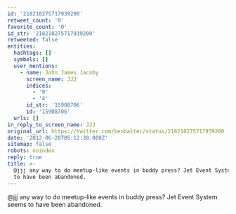 ```yaml
---
id: '218210275717939200'
retweet_count: '0'
favorite_count: '0'
id_str: '218210275717939200'
retweeted: false
entities:
  hashtags: []
  symbols: []
  user_mentions:
    - name: John James Jacoby
      screen_name: JJJ
      indices:
        - '0'
        - '4'
      id_str: '15908706'
      id: '15908706'
  urls: []
in_reply_to_screen_name: JJJ
original_url: https://twitter.com/benbalter/status/218210275717939200
date: '2012-06-28T05:12:38.000Z'
sitemap: false
robots: noindex
reply: true
title: >-
  @jjj any way to do meetup-like events in buddy press? Jet Event System seems
  to have been abandoned.
---
```


@jjj any way to do meetup-like events in buddy press? Jet Event System seems to have been abandoned.